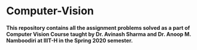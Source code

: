 # Computer-Vision

#### This repository contains all the assignment problems solved as a part of Computer Vision Course taught by Dr. Avinash Sharma and Dr. Anoop M. Namboodiri at IIIT-H in the Spring 2020 semester.
